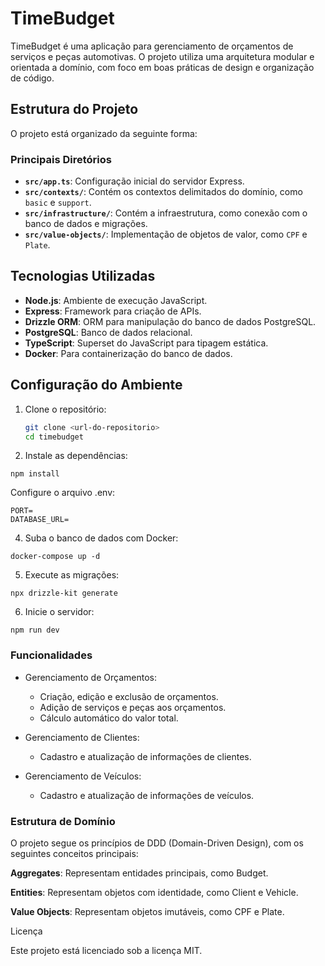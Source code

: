 # TimeBudget

TimeBudget é uma aplicação para gerenciamento de orçamentos de serviços e peças automotivas. O projeto utiliza uma arquitetura modular e orientada a domínio, com foco em boas práticas de design e organização de código.

## Estrutura do Projeto

O projeto está organizado da seguinte forma:

### Principais Diretórios

- **`src/app.ts`**: Configuração inicial do servidor Express.
- **`src/contexts/`**: Contém os contextos delimitados do domínio, como `basic` e `support`.
- **`src/infrastructure/`**: Contém a infraestrutura, como conexão com o banco de dados e migrações.
- **`src/value-objects/`**: Implementação de objetos de valor, como `CPF` e `Plate`.

## Tecnologias Utilizadas

- **Node.js**: Ambiente de execução JavaScript.
- **Express**: Framework para criação de APIs.
- **Drizzle ORM**: ORM para manipulação do banco de dados PostgreSQL.
- **PostgreSQL**: Banco de dados relacional.
- **TypeScript**: Superset do JavaScript para tipagem estática.
- **Docker**: Para containerização do banco de dados.

## Configuração do Ambiente

1. Clone o repositório:

   ```bash
   git clone <url-do-repositorio>
   cd timebudget
   ```

2. Instale as dependências:

```shell
npm install
```

Configure o arquivo .env:

```.env
PORT=
DATABASE_URL=
```

4. Suba o banco de dados com Docker:

```shell
docker-compose up -d
```

5. Execute as migrações:

```shell
npx drizzle-kit generate
```

6. Inicie o servidor:

```shell
npm run dev
```

### Funcionalidades

- Gerenciamento de Orçamentos:

  - Criação, edição e exclusão de orçamentos.
  - Adição de serviços e peças aos orçamentos.
  - Cálculo automático do valor total.

- Gerenciamento de Clientes:

  - Cadastro e atualização de informações de clientes.

- Gerenciamento de Veículos:

  - Cadastro e atualização de informações de veículos.

### Estrutura de Domínio

O projeto segue os princípios de DDD (Domain-Driven Design), com os seguintes conceitos principais:

**Aggregates**: Representam entidades principais, como Budget.

**Entities**: Representam objetos com identidade, como Client e Vehicle.

**Value Objects**: Representam objetos imutáveis, como CPF e Plate.

Licença

Este projeto está licenciado sob a licença MIT.
